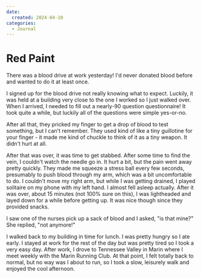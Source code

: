 ```yaml
---
date:
  created: 2024-04-10
categories:
  - Journal
---
```

# Red Paint

There was a blood drive at work yesterday! I'd never donated blood before and wanted to do it at least once.

<!-- more -->

I signed up for the blood drive not really knowing what to expect. Luckily, it was held at a building very close to the one I worked so I just walked over. When I arrived, I needed to fill out a nearly-90 question questionnaire! It took quite a while, but luckily all of the questions were simple yes-or-no.

After all that, they pricked my finger to get a drop of blood to test something, but I can't remember. They used kind of like a tiny guillotine for your finger - it made me kind of chuckle to think of it as a tiny weapon. It didn't hurt at all.

After that was over, it was time to get stabbed. After some time to find the vein, I couldn't watch the needle go in. It hurt a bit, but the pain went away pretty quickly. They made me squeeze a stress ball every few seconds, presumably to push blood through my arm, which was a bit uncomfortable to do. I couldn't move my right arm, but while I was getting drained, I played solitaire on my phone with my left hand. I almost fell asleep actually. After it was over, about 15 minutes (not 100% sure on this), I was lightheaded and layed down for a while before getting up. It was nice though since they provided snacks.

I saw one of the nurses pick up a sack of blood and I asked, "is that mine?" She replied, "not anymore!"

I walked back to my building in time for lunch. I was pretty hungry so I ate early. I stayed at work for the rest of the day but was pretty tired so I took a very easy day. After work, I drove to Tennessee Valley in Marin where I meet weekly with the Marin Running Club. At that point, I felt totally back to normal, but no way was I about to run, so I took a slow, leisurely walk and enjoyed the cool afternoon.